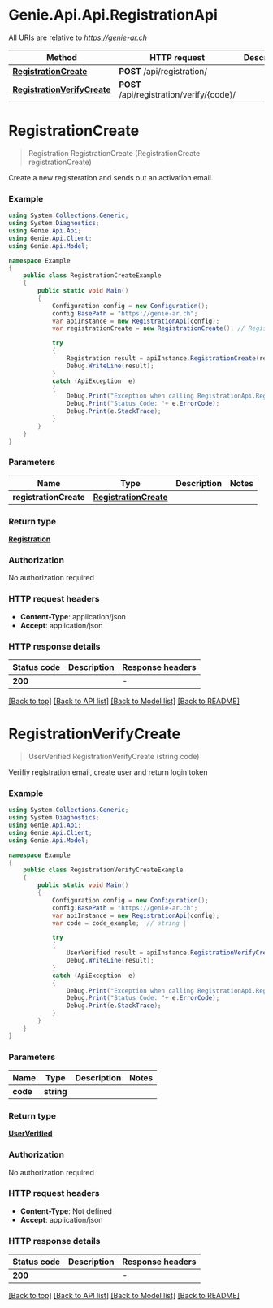 # Genie.Api.Api.RegistrationApi

All URIs are relative to *https://genie-ar.ch*

Method | HTTP request | Description
------------- | ------------- | -------------
[**RegistrationCreate**](RegistrationApi.md#registrationcreate) | **POST** /api/registration/ | 
[**RegistrationVerifyCreate**](RegistrationApi.md#registrationverifycreate) | **POST** /api/registration/verify/{code}/ | 


<a name="registrationcreate"></a>
# **RegistrationCreate**
> Registration RegistrationCreate (RegistrationCreate registrationCreate)



Create a new registeration and sends out an activation email.

### Example
```csharp
using System.Collections.Generic;
using System.Diagnostics;
using Genie.Api.Api;
using Genie.Api.Client;
using Genie.Api.Model;

namespace Example
{
    public class RegistrationCreateExample
    {
        public static void Main()
        {
            Configuration config = new Configuration();
            config.BasePath = "https://genie-ar.ch";
            var apiInstance = new RegistrationApi(config);
            var registrationCreate = new RegistrationCreate(); // RegistrationCreate | 

            try
            {
                Registration result = apiInstance.RegistrationCreate(registrationCreate);
                Debug.WriteLine(result);
            }
            catch (ApiException  e)
            {
                Debug.Print("Exception when calling RegistrationApi.RegistrationCreate: " + e.Message );
                Debug.Print("Status Code: "+ e.ErrorCode);
                Debug.Print(e.StackTrace);
            }
        }
    }
}
```

### Parameters

Name | Type | Description  | Notes
------------- | ------------- | ------------- | -------------
 **registrationCreate** | [**RegistrationCreate**](RegistrationCreate.md)|  | 

### Return type

[**Registration**](Registration.md)

### Authorization

No authorization required

### HTTP request headers

 - **Content-Type**: application/json
 - **Accept**: application/json


### HTTP response details
| Status code | Description | Response headers |
|-------------|-------------|------------------|
| **200** |  |  -  |

[[Back to top]](#) [[Back to API list]](../README.md#documentation-for-api-endpoints) [[Back to Model list]](../README.md#documentation-for-models) [[Back to README]](../README.md)

<a name="registrationverifycreate"></a>
# **RegistrationVerifyCreate**
> UserVerified RegistrationVerifyCreate (string code)



Verifiy registration email, create user and return login token

### Example
```csharp
using System.Collections.Generic;
using System.Diagnostics;
using Genie.Api.Api;
using Genie.Api.Client;
using Genie.Api.Model;

namespace Example
{
    public class RegistrationVerifyCreateExample
    {
        public static void Main()
        {
            Configuration config = new Configuration();
            config.BasePath = "https://genie-ar.ch";
            var apiInstance = new RegistrationApi(config);
            var code = code_example;  // string | 

            try
            {
                UserVerified result = apiInstance.RegistrationVerifyCreate(code);
                Debug.WriteLine(result);
            }
            catch (ApiException  e)
            {
                Debug.Print("Exception when calling RegistrationApi.RegistrationVerifyCreate: " + e.Message );
                Debug.Print("Status Code: "+ e.ErrorCode);
                Debug.Print(e.StackTrace);
            }
        }
    }
}
```

### Parameters

Name | Type | Description  | Notes
------------- | ------------- | ------------- | -------------
 **code** | **string**|  | 

### Return type

[**UserVerified**](UserVerified.md)

### Authorization

No authorization required

### HTTP request headers

 - **Content-Type**: Not defined
 - **Accept**: application/json


### HTTP response details
| Status code | Description | Response headers |
|-------------|-------------|------------------|
| **200** |  |  -  |

[[Back to top]](#) [[Back to API list]](../README.md#documentation-for-api-endpoints) [[Back to Model list]](../README.md#documentation-for-models) [[Back to README]](../README.md)

